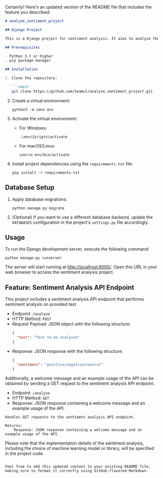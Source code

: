 Certainly! Here's an updated version of the README file that includes the feature you described:

```markdown
# analyze_sentiment_project

## Django Project

This is a Django project for sentiment analysis. It aims to analyze the sentiment of textual data using natural language processing techniques.

## Prerequisites

- Python 3.7 or higher
- pip package manager

## Installation

1. Clone the repository:

   ```shell
   git clone https://github.com/Seamul/analyze_sentiment_project.git
   ```

2. Create a virtual environment:

   ```shell
   python3 -m venv env
   ```

3. Activate the virtual environment:

   - For Windows:

     ```shell
     .\env\Scripts\activate
     ```

   - For macOS/Linux:

     ```shell
     source env/bin/activate
     ```

4. Install project dependencies using the `requirements.txt` file:

   ```shell
   pip install -r requirements.txt
   ```

## Database Setup

1. Apply database migrations:

   ```shell
   python manage.py migrate
   ```

2. (Optional) If you want to use a different database backend, update the `DATABASES` configuration in the project's `settings.py` file accordingly.

## Usage

To run the Django development server, execute the following command:

```shell
python manage.py runserver
```

The server will start running at [http://localhost:8000/](http://localhost:8000/). Open this URL in your web browser to access the sentiment analysis project.

## Feature: Sentiment Analysis API Endpoint

This project includes a sentiment analysis API endpoint that performs sentiment analysis on provided text.

- Endpoint: `/analyze`
- HTTP Method: `POST`
- Request Payload: JSON object with the following structure:
  ```json
  {
    "text": "Text to be analyzed"
  }
  ```
- Response: JSON response with the following structure:
  ```json
  {
    "sentiment": "positive/negative/neutral"
  }
  ```

Additionally, a welcome message and an example usage of the API can be obtained by sending a GET request to the sentiment analysis API endpoint.

- Endpoint: `/analyze`
- HTTP Method: `GET`
- Response: JSON response containing a welcome message and an example usage of the API.

```
Handles GET requests to the sentiment analysis API endpoint.

Returns:
    Response: JSON response containing a welcome message and an example usage of the API.
```

Please note that the implementation details of the sentiment analysis, including the choice of machine learning model or library, will be specified in the project code.

```

Feel free to add this updated content to your existing README file, making sure to format it correctly using GitHub-flavored Markdown.
